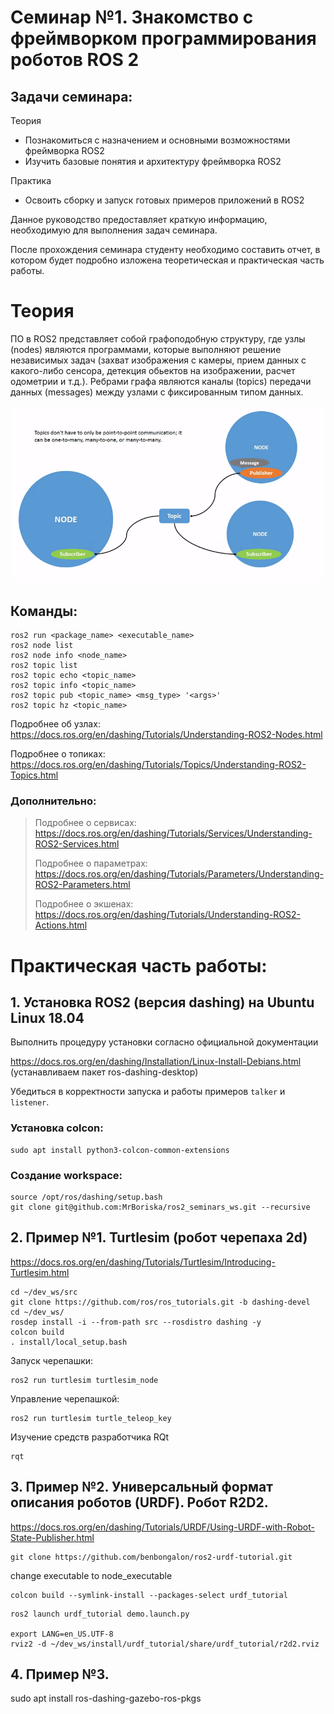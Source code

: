 # Семинар №1. Знакомство с фреймворком программирования роботов ROS 2

## Задачи семинара:
 Теория
 - Познакомиться с назначением и основными возможностями фреймворка ROS2
 - Изучить базовые понятия и архитектуру фреймворка ROS2

 Практика
 - Освоить сборку и запуск готовых примеров приложений в ROS2

Данное руководство предоставляет краткую информацию, необходимую для выполнения задач семинара.

После прохождения семинара студенту необходимо составить отчет, в котором будет подробно изложена теоретическая  и практическая часть работы.

# Теория
ПО в ROS2 представляет собой графоподобную структуру, где узлы (nodes) являются программами, которые выполняют решение независимых задач (захват изображения с камеры, прием данных с какого-либо сенсора, детекция обьектов на изображении, расчет одометрии и т.д.). Ребрами графа являются каналы (topics) передачи данных (messages) между узлами с фиксированным типом данных.

![Архитектура ROS2](images/Topic-MultiplePublisherandMultipleSubscriber.gif)

## Команды:
```
ros2 run <package_name> <executable_name>
ros2 node list
ros2 node info <node_name>
ros2 topic list
ros2 topic echo <topic_name>
ros2 topic info <topic_name>
ros2 topic pub <topic_name> <msg_type> '<args>'
ros2 topic hz <topic_name>
```
Подробнее об узлах:
https://docs.ros.org/en/dashing/Tutorials/Understanding-ROS2-Nodes.html

Подробнее о топиках:
https://docs.ros.org/en/dashing/Tutorials/Topics/Understanding-ROS2-Topics.html

### Дополнительно:
> Подробнее о сервисах: https://docs.ros.org/en/dashing/Tutorials/Services/Understanding-ROS2-Services.html
>
> Подробнее о параметрах: https://docs.ros.org/en/dashing/Tutorials/Parameters/Understanding-ROS2-Parameters.html
>
> Подробнее о экшенах: https://docs.ros.org/en/dashing/Tutorials/Understanding-ROS2-Actions.html

# Практическая часть работы:

## 1. Установка ROS2 (версия dashing) на Ubuntu Linux 18.04
Выполнить процедуру установки согласно официальной документации

https://docs.ros.org/en/dashing/Installation/Linux-Install-Debians.html (устанавливаем пакет ros-dashing-desktop)

Убедиться в корректности запуска и работы примеров `talker` и `listener`.


### Установка colcon:
```
sudo apt install python3-colcon-common-extensions
```

### Создание workspace:
```
source /opt/ros/dashing/setup.bash
git clone git@github.com:MrBoriska/ros2_seminars_ws.git --recursive
```

## 2. Пример №1. Turtlesim (робот черепаха 2d)
https://docs.ros.org/en/dashing/Tutorials/Turtlesim/Introducing-Turtlesim.html
```
cd ~/dev_ws/src
git clone https://github.com/ros/ros_tutorials.git -b dashing-devel
cd ~/dev_ws/
rosdep install -i --from-path src --rosdistro dashing -y
colcon build
. install/local_setup.bash
```

Запуск черепашки:

```
ros2 run turtlesim turtlesim_node
```

Управление черепашкой:
```
ros2 run turtlesim turtle_teleop_key
```

Изучение средств разработчика RQt
```
rqt
```

## 3. Пример №2. Универсальный формат описания роботов (URDF). Робот R2D2.
https://docs.ros.org/en/dashing/Tutorials/URDF/Using-URDF-with-Robot-State-Publisher.html
```
git clone https://github.com/benbongalon/ros2-urdf-tutorial.git
```
change executable to node_executable
```
colcon build --symlink-install --packages-select urdf_tutorial
```
```
ros2 launch urdf_tutorial demo.launch.py

export LANG=en_US.UTF-8
rviz2 -d ~/dev_ws/install/urdf_tutorial/share/urdf_tutorial/r2d2.rviz
```


## 4. Пример №3.
sudo apt install ros-dashing-gazebo-ros-pkgs
